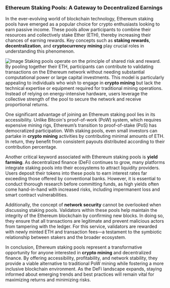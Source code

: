 ### Ethereum Staking Pools: A Gateway to Decentralized Earnings

In the ever-evolving world of blockchain technology, Ethereum staking pools have emerged as a popular choice for crypto enthusiasts looking to earn passive income. These pools allow participants to combine their resources and collectively stake Ether (ETH), thereby increasing their chances of earning rewards. Key concepts such as **staking rewards**, **decentralization**, and **cryptocurrency mining** play crucial roles in understanding this phenomenon.


![Image](https://github.com/user-attachments/assets/31692037-0104-4703-abd1-696b6a7dd41b)
Staking pools operate on the principle of shared risk and reward. By pooling together their ETH, participants can contribute to validating transactions on the Ethereum network without needing substantial computational power or large capital investments. This model is particularly appealing to individuals who wish to engage in **crypto mining** but lack the technical expertise or equipment required for traditional mining operations. Instead of relying on energy-intensive hardware, users leverage the collective strength of the pool to secure the network and receive proportional returns.

One significant advantage of joining an Ethereum staking pool lies in its accessibility. Unlike Bitcoin's proof-of-work (PoW) system, which requires expensive mining rigs, Ethereum’s transition to proof-of-stake (PoS) has democratized participation. With staking pools, even small investors can partake in **crypto mining** activities by contributing minimal amounts of ETH. In return, they benefit from consistent payouts distributed according to their contribution percentage.

Another critical keyword associated with Ethereum staking pools is **yield farming**. As decentralized finance (DeFi) continues to grow, many platforms integrate staking pools into their ecosystems to attract liquidity providers. Users deposit their tokens into these pools to earn interest rates far exceeding those offered by conventional banks. However, it is essential to conduct thorough research before committing funds, as high yields often come hand-in-hand with increased risks, including impermanent loss and smart contract vulnerabilities.

Additionally, the concept of **network security** cannot be overlooked when discussing staking pools. Validators within these pools help maintain the integrity of the Ethereum blockchain by confirming new blocks. In doing so, they ensure that all transactions are legitimate and prevent malicious actors from tampering with the ledger. For this service, validators are rewarded with newly minted ETH and transaction fees—a testament to the symbiotic relationship between stakers and the broader ecosystem.

In conclusion, Ethereum staking pools represent a transformative opportunity for anyone interested in **crypto mining** and decentralized finance. By offering accessibility, profitability, and network stability, they provide a viable alternative to traditional PoW mining while fostering a more inclusive blockchain environment. As the DeFi landscape expands, staying informed about emerging trends and best practices will remain vital for maximizing returns and minimizing risks.